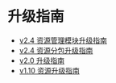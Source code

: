 # 升级指南

- [v2.4 资源管理模块升级指南](asset-manager-upgrade-guide.md)
- [v2.4 资源分包升级指南](subpackage-upgrade-guide.md)
- [v2.0 升级指南](upgrade-guide-v2.0.md)
- [v1.10 资源升级指南](raw-asset-migration.md)
